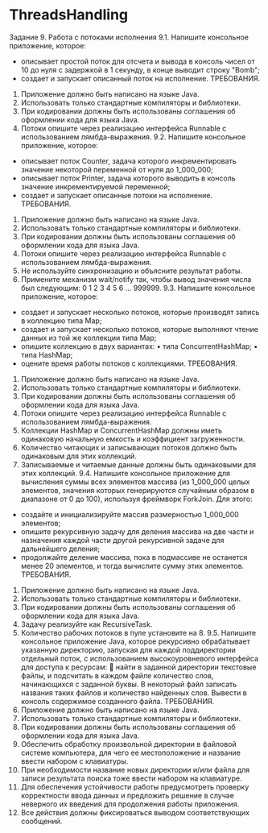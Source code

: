 # ThreadsHandling
Задание 9.
Работа с потоками исполнения
9.1. Напишите консольное приложение, которое:
- описывает простой поток для отсчета и вывода в консоль чисел от 10 до нуля с задержкой в 1 секунду, в конце выводит строку "Bomb";
- создает и запускает описанный поток на исполнение.
ТРЕБОВАНИЯ.
1. Приложение должно быть написано на языке Java.
2. Использовать только стандартные компиляторы и библиотеки.
3. При кодировании должны быть использованы соглашения об оформлении кода для языка Java.
4. Потоки опишите через реализацию интерфейса Runnable с использованием лямбда-выражения.
9.2. Напишите консольное приложение, которое:
- описывает поток Counter, задача которого инкрементировать значение некоторой переменной от нуля до 1_000_000;
- описывает поток Printer, задача которого выводить в консоль значение инкрементируемой переменной;
- создает и запускает описанные потоки на исполнение.
ТРЕБОВАНИЯ.
1. Приложение должно быть написано на языке Java.
2. Использовать только стандартные компиляторы и библиотеки.
3. При кодировании должны быть использованы соглашения об оформлении кода для языка Java.
4. Потоки опишите через реализацию интерфейса Runnable с использованием лямбда-выражения.
5. Не используйте синхронизацию и объясните результат работы.
6. Примените механизм wait/notify так, чтобы вывод значения числа был следующим: 0 1 2 3 4 5 6 … 999999.
9.3. Напишите консольное приложение, которое:
- создает и запускает несколько потоков, которые производят запись в коллекцию типа Map;
- создает и запускает несколько потоков, которые выполняют чтение данных из той же коллекции типа Map;
- опишите коллекцию в двух вариантах:
• типа ConcurrentHashMap;
• типа HashMap;
- оцените время работы потоков с коллекциями.
ТРЕБОВАНИЯ.
1. Приложение должно быть написано на языке Java.
2. Использовать только стандартные компиляторы и библиотеки.
3. При кодировании должны быть использованы соглашения об оформлении кода для языка Java.
4. Потоки опишите через реализацию интерфейса Runnable с использованием лямбда-выражения.
5. Коллекции HashMap и ConcurrentHashMap должны иметь одинаковую начальную емкость и коэффициент загруженности.
6. Количество читающих и записывающих потоков должно быть одинаковым для этих коллекций.
7. Записываемые и читаемые данные должны быть одинаковыми для этих коллекций.
9.4. Напишите консольное приложение для вычисления суммы всех элементов массива (из 1_000_000 целых элементов, значения которых генерируются случайным образом в диапазоне от 0 до 100), используя фреймворк ForkJoin. Для этого:
- создайте и инициализируйте массив размерностью 1_000_000 элементов;
- опишите рекурсивную задачу для деления массива на две части и назначения каждой части другой рекурсивной задаче для дальнейшего деления;
- продолжайте деление массива, пока в подмассиве не останется менее 20 элементов, и тогда вычислите сумму этих элементов.
ТРЕБОВАНИЯ.
1. Приложение должно быть написано на языке Java.
2. Использовать только стандартные компиляторы и библиотеки.
3. При кодировании должны быть использованы соглашения об оформлении кода для языка Java.
4. Задачу реализуйте как RecursiveTask.
5. Количество рабочих потоков в пуле установите на 8.
9.5. Напишите консольное приложение Java, которое рекурсивно обрабатывает указанную директорию, запуская для каждой поддиректории отдельный поток, с использованием высокоуровневого интерфейса для доступа к ресурсам:
 найти в заданной директории текстовые файлы, и подсчитать в каждом файле количество слов, начинающихся с заданной буквы. В некоторый файл записать названия таких файлов и количество найденных слов. Вывести в консоль содержимое созданного файла.
ТРЕБОВАНИЯ.
1. Приложение должно быть написано на языке Java.
2. Использовать только стандартные компиляторы и библиотеки.
3. При кодировании должны быть использованы соглашения об оформлении кода для языка Java.
4. Обеспечить обработку произвольной директории в файловой системе компьютера, для чего ее местоположение и название ввести набором с клавиатуры.
5. При необходимости название новых директории и/или файла для записи результата поиска тоже ввести набором на клавиатуре.
6. Для обеспечения устойчивости работы предусмотреть проверку корректности ввода данных и предложить решение в случае неверного их введения для продолжения работы приложения.
7. Все действия должны фиксироваться выводом соответствующих сообщений.
